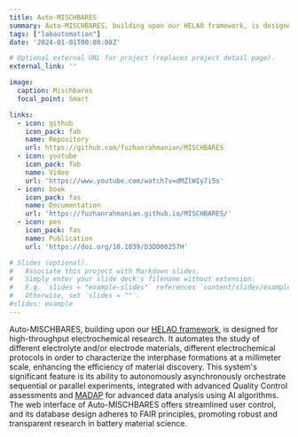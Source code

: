 ```yaml
---
title: Auto-MISCHBARES
summary: Auto-MISCHBARES, building upon our HELAO framework, is designed for high-throughput electrochemical research. It automates the study of different electrolyte and/or electrode materials, different electrochemical protocols in order to characterize the interphase formations at a millimeter scale, enhancing the efficiency of material discovery.
tags: ["labautomation"]
date: '2024-01-01T00:00:00Z'

# Optional external URL for project (replaces project detail page).
external_link: ''

image:
  caption: Mischbares
  focal_point: Smart

links:
  - icon: github
    icon_pack: fab
    name: Repository
    url: https://github.com/fuzhanrahmanian/MISCHBARES
  - icon: youtube
    icon_pack: fab
    name: Video
    url: 'https://www.youtube.com/watch?v=dMZlWIy7i5s'
  - icon: book
    icon_pack: fas
    name: Documentation
    url: 'https://fuzhanrahmanian.github.io/MISCHBARES/'
  - icon: pen
    icon_pack: fas
    name: Publication
    url: 'https://doi.org/10.1039/D3DD00257H'

# Slides (optional).
#   Associate this project with Markdown slides.
#   Simply enter your slide deck's filename without extension.
#   E.g. `slides = "example-slides"` references `content/slides/example-slides.md`.
#   Otherwise, set `slides = ""`.
#slides: example
---
```


Auto-MISCHBARES, building upon our [HELAO framework](https://github.com/helgestein/helao-pub), is designed for high-throughput electrochemical research. It automates the study of different electrolyte and/or electrode materials, different electrochemical protocols in order to characterize the interphase formations at a millimeter scale, enhancing the efficiency of material discovery. This system's significant feature is its ability to autonomously asynchronously orchestrate sequential or parallel experiments, integrated with advanced Quality Control assessments and [MADAP](https://github.com/fuzhanrahmanian/MADAP) for advanced data analysis using AI algorithms. The web interface of Auto-MISCHBARES offers streamlined user control, and its database design adheres to FAIR principles, promoting robust and transparent research in battery material science.
